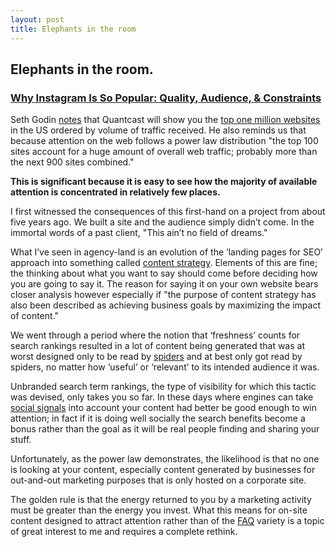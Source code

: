 ```yaml
---
layout: post
title: Elephants in the room
---
```


## Elephants in the room.

### [Why Instagram Is So Popular: Quality, Audience, & Constraints](http://techcrunch.com/2011/11/27/why-instagram-is-so-popular/)

Seth Godin [notes](http://sethgodin.typepad.com/seths_blog/2011/11/the-largest-independent-content-sites.html) that Quantcast will show you the [top one million websites](http://www.quantcast.com/top-sites) in the US ordered by volume of traffic received. He also reminds us that because attention on the web follows a power law distribution "the top 100 sites account for a huge amount of overall web traffic; probably more than the next 900 sites combined."

__This is significant because it is easy to see how the majority of available attention is concentrated in relatively few places.__

I first witnessed the consequences of this first-hand on a project from about five years ago. We built a site and the audience simply didn’t come. In the immortal words of a past client, "This ain’t no field of dreams."

What I’ve seen in agency-land is an evolution of the ‘landing pages for SEO’ approach into something called [content strategy](http://en.wikipedia.org/wiki/Content_strategy). Elements of this are fine; the thinking about what you want to say should come before deciding how you are going to say it. The reason for saying it on your own website bears closer analysis however especially if "the purpose of content strategy has also been described as achieving business goals by maximizing the impact of content."

We went through a period where the notion that ‘freshness’ counts for search rankings resulted in a lot of content being generated that was at worst designed only to be read by [spiders](http://en.wikipedia.org/wiki/Web_crawler) and at best only got read by spiders, no matter how ‘useful’ or ‘relevant’ to its intended audience it was.

Unbranded search term rankings, the type of visibility for which this tactic was devised, only takes you so far. In these days where engines can take [social signals](http://searchengineland.com/what-social-signals-do-google-bing-really-count-55389) into account your content had better be good enough to win attention; in fact if it is doing well socially the search benefits become a bonus rather than the goal as it will be real people finding and sharing your stuff. 

Unfortunately, as the power law demonstrates, the likelihood is that no one is looking at your content, especially content generated by businesses for out-and-out marketing purposes that is only hosted on a corporate site.

The golden rule is that the energy returned to you by a marketing activity must be greater than the energy you invest. What this means for on-site content designed to attract attention rather than of the [FAQ](http://en.wiktionary.org/wiki/Faq) variety is a topic of great interest to me and requires a complete rethink.